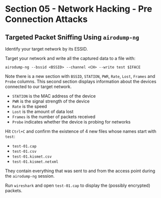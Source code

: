 # Section 05 - Network Hacking - Pre Connection Attacks

## Targeted Packet Sniffing Using `airodump-ng`

Identify your target network by its ESSID.

Target your network and write all the captured data to a file with:
```
airodump-ng --bssid <BSSID> --channel <CH> --write test $IFACE
```

Note there is a new section with `BSSID`, `STATION`, `PWR`, `Rate`, `Lost`, `Frames` and `Probe` columns. This second section displays information about the devices connected to our target network.
- `STATION` is the MAC address of the device
- `PWR` is the signal strength of the device
- `Rate` is the speed
- `Lost` is the amount of data lost
- `Frames` is the number of packets received
- `Probe` indicates whether the device is probing for networks

Hit `Ctrl+C` and confirm the existence of 4 new files whose names start with `test`:
- `test-01.cap`
- `test-01.csv`
- `test-01.kismet.csv`
- `test-01.kismet.netxml`

They contain everything that was sent to and from the access point during the `airodump-ng` session.

Run `wireshark` and open `test-01.cap` to display the (possibly encrypted) packets.
